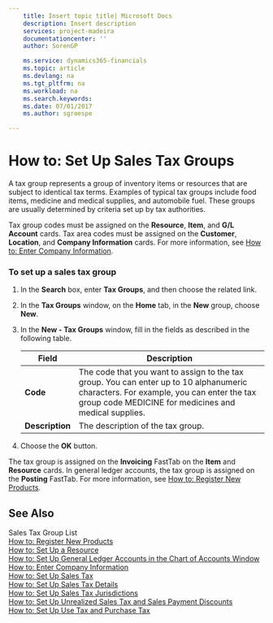 ```yaml
---
    title: Insert topic title| Microsoft Docs
    description: Insert description
    services: project-madeira
    documentationcenter: ''
    author: SorenGP

    ms.service: dynamics365-financials
    ms.topic: article
    ms.devlang: na
    ms.tgt_pltfrm: na
    ms.workload: na
    ms.search.keywords:
    ms.date: 07/01/2017
    ms.author: sgroespe

---
```

# How to: Set Up Sales Tax Groups
A tax group represents a group of inventory items or resources that are subject to identical tax terms. Examples of typical tax groups include food items, medicine and medical supplies, and automobile fuel. These groups are usually determined by criteria set up by tax authorities.  
  
 Tax group codes must be assigned on the **Resource**, **Item**, and **G/L Account** cards. Tax area codes must be assigned on the **Customer**, **Location**, and **Company Information** cards. For more information, see [How to: Enter Company Information](how-to-enter-company-information.md).  
  
### To set up a sales tax group  
  
1.  In the **Search** box, enter **Tax Groups**, and then choose the related link.  
  
2.  In the **Tax Groups** window, on the **Home** tab, in the **New** group, choose **New**.  
  
3.  In the **New - Tax Groups** window, fill in the fields as described in the following table.  
  
    |Field|Description|  
    |---------------------------------|---------------------------------------|  
    |**Code**|The code that you want to assign to the tax group. You can enter up to 10 alphanumeric characters. For example, you can enter the tax group code MEDICINE for medicines and medical supplies.|  
    |**Description**|The description of the tax group.|  
  
4.  Choose the **OK** button.  
  
 The tax group is assigned on the **Invoicing** FastTab on the **Item** and **Resource** cards. In general ledger accounts, the tax group is assigned on the **Posting** FastTab. For more information, see [How to: Register New Products](how-to-set-up-general-ledger-accounts-in-the-chart-of-accounts-window.md).  
  
## See Also  
 Sales Tax Group List   
 [How to: Register New Products](how-to-register-new-products.md)   
 [How to: Set Up a Resource](how-to-set-up-a-resource.md)   
 [How to: Set Up General Ledger Accounts in the Chart of Accounts Window](how-to-set-up-general-ledger-accounts-in-the-chart-of-accounts-window.md)   
 [How to: Enter Company Information](how-to-enter-company-information.md)   
 [How to: Set Up Sales Tax](how-to-set-up-sales-tax.md)   
 [How to: Set Up Sales Tax Details](how-to-set-up-sales-tax-details.md)   
 [How to: Set Up Sales Tax Jurisdictions](how-to-set-up-sales-tax-jurisdictions.md)   
 [How to: Set Up Unrealized Sales Tax and Sales Payment Discounts](how-to-set-up-unrealized-sales-tax-and-sales-payment-discounts.md)   
 [How to: Set Up Use Tax and Purchase Tax](how-to-set-up-use-tax-and-purchase-tax.md)